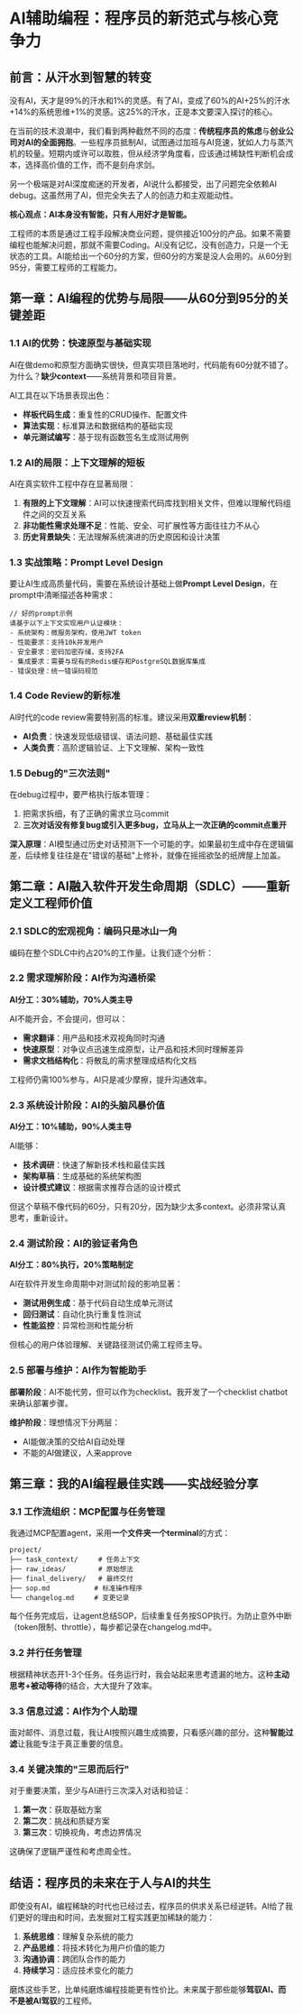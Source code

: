 # AI辅助编程：程序员的新范式与核心竞争力

## 前言：从汗水到智慧的转变

没有AI，天才是99%的汗水和1%的灵感。有了AI，变成了60%的AI+25%的汗水+14%的系统思维+1%的灵感。这25%的汗水，正是本文要深入探讨的核心。

在当前的技术浪潮中，我们看到两种截然不同的态度：**传统程序员的焦虑**与**创业公司对AI的全面拥抱**。一些程序员抵制AI，试图通过加班与AI竞速，犹如人力与蒸汽机的较量。短期内或许可以取胜，但从经济学角度看，应该通过稀缺性判断机会成本，选择高价值的工作，而不是刻舟求剑。

另一个极端是对AI深度痴迷的开发者，AI说什么都接受，出了问题完全依赖AI debug。这虽然用了AI，但完全失去了人的创造力和主观能动性。

**核心观点：AI本身没有智能，只有人用好才是智能。**

工程师的本质是通过工程手段解决商业问题，提供接近100分的产品。如果不需要编程也能解决问题，那就不需要Coding。AI没有记忆，没有创造力，只是一个无状态的工具。AI能给出一个60分的方案，但60分的方案是没人会用的。从60分到95分，需要工程师的工程能力。

## 第一章：AI编程的优势与局限——从60分到95分的关键差距

### 1.1 AI的优势：快速原型与基础实现

AI在做demo和原型方面确实很快，但真实项目落地时，代码能有60分就不错了。为什么？**缺少context**——系统背景和项目背景。

AI工具在以下场景表现出色：
- **样板代码生成**：重复性的CRUD操作、配置文件
- **算法实现**：标准算法和数据结构的基础实现
- **单元测试编写**：基于现有函数签名生成测试用例

### 1.2 AI的局限：上下文理解的短板

AI在真实软件工程中存在显著局限：

1. **有限的上下文理解**：AI可以快速搜索代码库找到相关文件，但难以理解代码组件之间的交互关系
2. **非功能性需求处理不足**：性能、安全、可扩展性等方面往往力不从心
3. **历史背景缺失**：无法理解系统演进的历史原因和设计决策

### 1.3 实战策略：Prompt Level Design

要让AI生成高质量代码，需要在系统设计基础上做**Prompt Level Design**，在prompt中清晰描述各种需求：

```
// 好的prompt示例
请基于以下上下文实现用户认证模块：
- 系统架构：微服务架构，使用JWT token
- 性能要求：支持10k并发用户
- 安全要求：密码加密存储，支持2FA
- 集成要求：需要与现有的Redis缓存和PostgreSQL数据库集成
- 错误处理：统一错误码规范
```

### 1.4 Code Review的新标准

AI时代的code review需要特别高的标准。建议采用**双重review机制**：
- **AI负责**：快速发现低级错误、语法问题、基础最佳实践
- **人类负责**：高阶逻辑验证、上下文理解、架构一致性

### 1.5 Debug的"三次法则"

在debug过程中，要严格执行版本管理：
1. 把需求拆细，有了正确的需求立马commit
2. **三次对话没有修复bug或引入更多bug，立马从上一次正确的commit点重开**

**深入原理**：AI模型通过历史对话预测下一个可能的字。如果最初生成中存在逻辑偏差，后续修复往往是在"错误的基础"上修补，就像在摇摇欲坠的纸牌屋上加盖。

## 第二章：AI融入软件开发生命周期（SDLC）——重新定义工程师价值

### 2.1 SDLC的宏观视角：编码只是冰山一角

编码在整个SDLC中约占20%的工作量。让我们逐个分析：

### 2.2 需求理解阶段：AI作为沟通桥梁

**AI分工：30%辅助，70%人类主导**

AI不能开会，不会提问，但可以：
- **需求翻译**：用产品和技术双视角同时沟通
- **快速原型**：对争议点迅速生成原型，让产品和技术同时理解差异
- **需求文档结构化**：将散乱的需求整理成结构化文档

工程师仍需100%参与，AI只是减少摩擦，提升沟通效率。

### 2.3 系统设计阶段：AI的头脑风暴价值

**AI分工：10%辅助，90%人类主导**

AI能够：
- **技术调研**：快速了解新技术栈和最佳实践
- **架构草稿**：生成基础的系统架构图
- **设计模式建议**：根据需求推荐合适的设计模式

但这个草稿不像代码的60分，只有20分，因为缺少太多context。必须非常认真思考，重新设计。

### 2.4 测试阶段：AI的验证者角色

**AI分工：80%执行，20%策略制定**

AI在软件开发生命周期中对测试阶段的影响显著：
- **测试用例生成**：基于代码自动生成单元测试
- **回归测试**：自动化执行重复性测试
- **性能监控**：异常检测和性能分析

但核心的用户体验理解、关键路径测试仍需工程师主导。

### 2.5 部署与维护：AI作为智能助手

**部署阶段**：AI不能代劳，但可以作为checklist。我开发了一个checklist chatbot来确认部署步骤。

**维护阶段**：理想情况下分两层：
- AI能做决策的交给AI自动处理
- 不能的AI做建议，人来approve

## 第三章：我的AI编程最佳实践——实战经验分享

### 3.1 工作流组织：MCP配置与任务管理

我通过MCP配置agent，采用**一个文件夹一个terminal**的方式：

```
project/
├── task_context/     # 任务上下文
├── raw_ideas/        # 原始想法
├── final_delivery/   # 最终交付
├── sop.md           # 标准操作程序
└── changelog.md     # 变更记录
```

每个任务完成后，让agent总结SOP，后续重复任务按SOP执行。为防止意外中断（token限制、throttle），每步都记录在changelog.md中。

### 3.2 并行任务管理

根据精神状态开1-3个任务。任务运行时，我会站起来思考遗漏的地方。这种**主动思考+被动等待**的结合，大大提升了效率。

### 3.3 信息过滤：AI作为个人助理

面对邮件、消息过载，我让AI按照兴趣生成摘要，只看感兴趣的部分。这种**智能过滤**让我能专注于真正重要的信息。

### 3.4 关键决策的"三思而后行"

对于重要决策，至少与AI进行三次深入对话和验证：
1. **第一次**：获取基础方案
2. **第二次**：挑战和质疑方案
3. **第三次**：切换视角，考虑边界情况

这确保了逻辑严谨性和考虑周全性。

## 结语：程序员的未来在于人与AI的共生

即使没有AI，编程稀缺的时代也已经过去，程序员的供求关系已经逆转。AI给了我们更好的理由和时间，去发掘对工程实践更加稀缺的能力：

1. **系统思维**：理解复杂系统的能力
2. **产品思维**：将技术转化为用户价值的能力
3. **沟通协调**：跨团队合作的能力
4. **持续学习**：适应技术变化的能力

磨炼这些手艺，比单纯磨炼编程技能更有性价比。未来属于那些能够**驾驭AI、而不是被AI驾驭**的工程师。